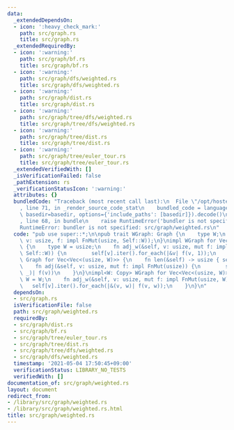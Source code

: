 ```yaml
---
data:
  _extendedDependsOn:
  - icon: ':heavy_check_mark:'
    path: src/graph.rs
    title: src/graph.rs
  _extendedRequiredBy:
  - icon: ':warning:'
    path: src/graph/bf.rs
    title: src/graph/bf.rs
  - icon: ':warning:'
    path: src/graph/dfs/weighted.rs
    title: src/graph/dfs/weighted.rs
  - icon: ':warning:'
    path: src/graph/dist.rs
    title: src/graph/dist.rs
  - icon: ':warning:'
    path: src/graph/tree/dfs/weighted.rs
    title: src/graph/tree/dfs/weighted.rs
  - icon: ':warning:'
    path: src/graph/tree/dist.rs
    title: src/graph/tree/dist.rs
  - icon: ':warning:'
    path: src/graph/tree/euler_tour.rs
    title: src/graph/tree/euler_tour.rs
  _extendedVerifiedWith: []
  _isVerificationFailed: false
  _pathExtension: rs
  _verificationStatusIcon: ':warning:'
  attributes: {}
  bundledCode: "Traceback (most recent call last):\n  File \"/opt/hostedtoolcache/Python/3.9.4/x64/lib/python3.9/site-packages/onlinejudge_verify/documentation/build.py\"\
    , line 71, in _render_source_code_stat\n    bundled_code = language.bundle(stat.path,\
    \ basedir=basedir, options={'include_paths': [basedir]}).decode()\n  File \"/opt/hostedtoolcache/Python/3.9.4/x64/lib/python3.9/site-packages/onlinejudge_verify/languages/user_defined.py\"\
    , line 68, in bundle\n    raise RuntimeError('bundler is not specified: {}'.format(path.as_posix()))\n\
    RuntimeError: bundler is not specified: src/graph/weighted.rs\n"
  code: "pub use super::*;\n\npub trait WGraph: Graph {\n    type W;\n    fn adj_w(&self,\
    \ v: usize, f: impl FnMut(usize, Self::W));\n}\nimpl WGraph for Vec<Vec<usize>>\
    \ {\n    type W = usize;\n    fn adj_w(&self, v: usize, mut f: impl FnMut(usize,\
    \ Self::W)) {\n        self[v].iter().for_each(|&v| f(v, 1));\n    }\n}\nimpl<W>\
    \ Graph for Vec<Vec<(usize, W)>> {\n    fn len(&self) -> usize { self.len() }\n\
    \    fn adj(&self, v: usize, mut f: impl FnMut(usize)) {\n        self[v].iter().for_each(|&(v,\
    \ _)| f(v))\n    }\n}\nimpl<W: Copy> WGraph for Vec<Vec<(usize, W)>> {\n    type\
    \ W = W;\n    fn adj_w(&self, v: usize, mut f: impl FnMut(usize, W)) {\n     \
    \   self[v].iter().for_each(|&(v, w)| f(v, w));\n    }\n}\n"
  dependsOn:
  - src/graph.rs
  isVerificationFile: false
  path: src/graph/weighted.rs
  requiredBy:
  - src/graph/dist.rs
  - src/graph/bf.rs
  - src/graph/tree/euler_tour.rs
  - src/graph/tree/dist.rs
  - src/graph/tree/dfs/weighted.rs
  - src/graph/dfs/weighted.rs
  timestamp: '2021-05-04 17:50:45+09:00'
  verificationStatus: LIBRARY_NO_TESTS
  verifiedWith: []
documentation_of: src/graph/weighted.rs
layout: document
redirect_from:
- /library/src/graph/weighted.rs
- /library/src/graph/weighted.rs.html
title: src/graph/weighted.rs
---
```

